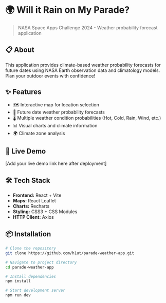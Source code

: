 # 🌍 Will it Rain on My Parade?

> NASA Space Apps Challenge 2024 - Weather probability forecast application

## 📋 About

This application provides climate-based weather probability forecasts for future dates using NASA Earth observation data and climatology models. Plan your outdoor events with confidence!

## ✨ Features

- 🗺️ Interactive map for location selection
- 📅 Future date weather probability forecasts
- 🌡️ Multiple weather condition probabilities (Hot, Cold, Rain, Wind, etc.)
- 📊 Visual charts and climate information
- 🌍 Climate zone analysis

## 🚀 Live Demo

[Add your live demo link here after deployment]

## 🛠️ Tech Stack

- **Frontend:** React + Vite
- **Maps:** React Leaflet
- **Charts:** Recharts
- **Styling:** CSS3 + CSS Modules
- **HTTP Client:** Axios

## 📦 Installation

```bash
# Clone the repository
git clone https://github.com/h1ut/parade-weather-app.git

# Navigate to project directory
cd parade-weather-app

# Install dependencies
npm install

# Start development server
npm run dev
